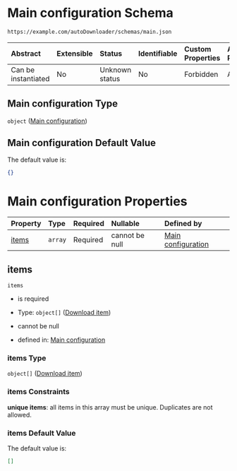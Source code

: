 # Main configuration Schema

```txt
https://example.com/autoDownloader/schemas/main.json
```



| Abstract            | Extensible | Status         | Identifiable | Custom Properties | Additional Properties | Access Restrictions | Defined In                                           |
| :------------------ | :--------- | :------------- | :----------- | :---------------- | :-------------------- | :------------------ | :--------------------------------------------------- |
| Can be instantiated | No         | Unknown status | No           | Forbidden         | Allowed               | none                | [main.json](../out/main.json "open original schema") |

## Main configuration Type

`object` ([Main configuration](main.md))

## Main configuration Default Value

The default value is:

```json
{}
```

# Main configuration Properties

| Property        | Type    | Required | Nullable       | Defined by                                                                                                                            |
| :-------------- | :------ | :------- | :------------- | :------------------------------------------------------------------------------------------------------------------------------------ |
| [items](#items) | `array` | Required | cannot be null | [Main configuration](main-properties-download-items-list.md "https://example.com/autoDownloader/schemas/main.json#/properties/items") |

## items



`items`

*   is required

*   Type: `object[]` ([Download item](item.md))

*   cannot be null

*   defined in: [Main configuration](main-properties-download-items-list.md "https://example.com/autoDownloader/schemas/main.json#/properties/items")

### items Type

`object[]` ([Download item](item.md))

### items Constraints

**unique items**: all items in this array must be unique. Duplicates are not allowed.

### items Default Value

The default value is:

```json
[]
```
